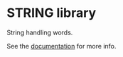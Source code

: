 # STRING library

String handling words.

See the [documentation](../docs/lib-string.md) for more info.
